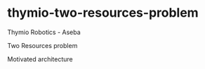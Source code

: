 # thymio-two-resources-problem
Thymio Robotics - Aseba

Two Resources problem

Motivated architecture


